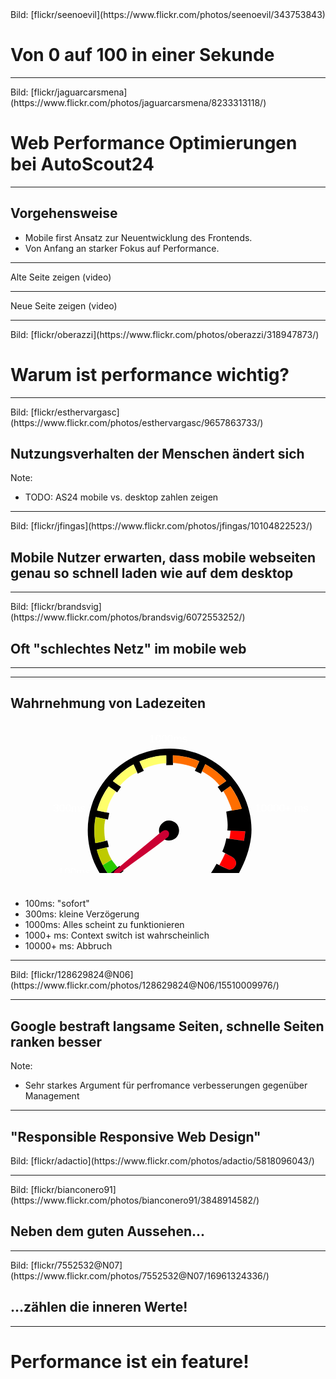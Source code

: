 ﻿<!-- .slide: data-background="assets/01.jpg" -->
<div class="attribution">Bild: [flickr/seenoevil](https://www.flickr.com/photos/seenoevil/343753843)</div>

# Von 0 auf 100 in einer Sekunde

----

<!-- .slide: data-background="assets/02.jpg" -->
<div class="attribution">Bild: [flickr/jaguarcarsmena](https://www.flickr.com/photos/jaguarcarsmena/8233313118/)</div>

# Web Performance Optimierungen bei AutoScout24

---

## Vorgehensweise

- Mobile first Ansatz zur Neuentwicklung des Frontends.
- Von Anfang an starker Fokus auf Performance.

---

Alte Seite zeigen (video)

---

Neue Seite zeigen (video)

----

<!-- .slide: data-background="assets/question.jpg" -->
<div class="attribution">Bild: [flickr/oberazzi](https://www.flickr.com/photos/oberazzi/318947873/)</div>

# Warum ist performance wichtig?

---

<!-- .slide: data-background="assets/03_4.jpg" -->
<div class="attribution">Bild: [flickr/esthervargasc](https://www.flickr.com/photos/esthervargasc/9657863733/)</div>

## Nutzungsverhalten der Menschen ändert sich

Note:
- TODO: AS24 mobile vs. desktop zahlen zeigen

---

<!-- .slide: data-background="assets/03_2.jpg" -->
<div class="attribution">Bild: [flickr/jfingas](https://www.flickr.com/photos/jfingas/10104822523/)</div>

## Mobile Nutzer erwarten, dass mobile webseiten genau so schnell laden wie auf dem desktop

---

<!-- .slide: data-background="assets/03_3.jpg" -->
<div class="attribution">Bild: [flickr/brandsvig](https://www.flickr.com/photos/brandsvig/6072553252/)</div>

## Oft "schlechtes Netz" im mobile web

---

<!-- .slide: data-background="assets/loading.gif" -->

---

## Wahrnehmung von Ladezeiten

<svg
   xmlns:dc="http://purl.org/dc/elements/1.1/"
   xmlns:cc="http://creativecommons.org/ns#"
   xmlns:rdf="http://www.w3.org/1999/02/22-rdf-syntax-ns#"
   xmlns:svg="http://www.w3.org/2000/svg"
   xmlns="http://www.w3.org/2000/svg"
   xmlns:sodipodi="http://sodipodi.sourceforge.net/DTD/sodipodi-0.dtd"
   xmlns:inkscape="http://www.inkscape.org/namespaces/inkscape"
   width="660"
   height="290"
   viewbox="0 0 660 360"
   id="svg2"
   version="1.1"
   inkscape:version="0.48.4 r9939"
   sodipodi:docname="tacho_edited_2.svg" style="padding: 20px;">
  <defs
     id="defs4">
    <inkscape:path-effect
       effect="spiro"
       id="path-effect3854"
       is_visible="true" />
    <inkscape:path-effect
       effect="spiro"
       id="path-effect3850"
       is_visible="true" />
    <inkscape:path-effect
       effect="spiro"
       id="path-effect3842"
       is_visible="true" />
    <inkscape:path-effect
       is_visible="true"
       id="path-effect3048"
       effect="spiro" />
    <inkscape:path-effect
       is_visible="true"
       id="path-effect3820"
       effect="spiro" />
    <inkscape:path-effect
       is_visible="true"
       id="path-effect3824"
       effect="spiro" />
    <inkscape:path-effect
       is_visible="true"
       id="path-effect3828"
       effect="spiro" />
    <inkscape:path-effect
       is_visible="true"
       id="path-effect3832"
       effect="spiro" />
    <inkscape:path-effect
       is_visible="true"
       id="path-effect3836"
       effect="spiro" />
    <inkscape:path-effect
       is_visible="true"
       id="path-effect3840"
       effect="spiro" />
    <inkscape:path-effect
       is_visible="true"
       id="path-effect3844"
       effect="spiro" />
    <inkscape:path-effect
       is_visible="true"
       id="path-effect3848"
       effect="spiro" />
  </defs>
  <sodipodi:namedview
     id="base"
     pagecolor="#ffffff"
     bordercolor="#666666"
     borderopacity="1.0"
     inkscape:pageopacity="0.0"
     inkscape:pageshadow="2"
     inkscape:zoom="1.4"
     inkscape:cx="219.11825"
     inkscape:cy="235.73797"
     inkscape:document-units="px"
     inkscape:current-layer="layer1-94"
     showgrid="false"
     fit-margin-top="0"
     fit-margin-left="0"
     fit-margin-right="0"
     fit-margin-bottom="0"
     inkscape:window-width="1920"
     inkscape:window-height="1018"
     inkscape:window-x="-8"
     inkscape:window-y="-8"
     inkscape:window-maximized="1" />
  <metadata
     id="metadata7">
    <rdf:RDF>
      <cc:Work
         rdf:about="">
        <dc:format>image/svg+xml</dc:format>
        <dc:type
           rdf:resource="http://purl.org/dc/dcmitype/StillImage" />
        <dc:title></dc:title>
      </cc:Work>
    </rdf:RDF>
  </metadata>
  <g
     inkscape:label="Ebene 1"
     inkscape:groupmode="layer"
     id="layer1"
     transform="translate(-94.623473,-472.98939)"
     style="display:inline">
    <g
       id="layer1-94"
       inkscape:label="Ebene 1"
       transform="translate(42.89209,220.42354)"
       style="display:inline">
      <path
         inkscape:connector-curvature="0"
         inkscape:original-d="m 498.27569,561.34139 -6.83648,14.22879 -8.08122,15.65737 16.41498,7.82868 7.07107,3.28299 4.54569,0.25254 4.54568,-0.75761 4.29315,-3.283 3.53554,-3.78807 2.0203,-4.79823 0.50508,-5.55583 -1.51523,-5.30331 -3.78807,-4.54568 -3.03046,-2.77792 -4.79823,-3.283 -8.58629,-4.04061 z"
         inkscape:path-effect="#path-effect3848"
         id="path3846"
         d="m 498.27569,561.34139 c -2.21466,4.7734 -4.49377,9.51691 -6.83648,14.22879 -2.6149,5.25932 -5.30904,10.47923 -8.08122,15.65737 5.45267,2.64914 10.92452,5.25879 16.41498,7.82868 2.35362,1.10164 4.71066,2.19598 7.07107,3.28299 l 4.54569,0.25254 4.54568,-0.75761 4.29315,-3.283 3.53554,-3.78807 2.0203,-4.79823 0.50508,-5.55583 -1.51523,-5.30331 -3.78807,-4.54568 -3.03046,-2.77792 -4.79823,-3.283 c -2.87738,-1.31408 -5.73972,-2.66107 -8.58629,-4.04061 -2.10725,-1.02125 -4.20585,-2.06033 -6.29551,-3.11711"
         style="fill:#ff0000;fill-opacity:1;stroke:#ff0000;stroke-width:1px;stroke-linecap:butt;stroke-linejoin:miter;stroke-opacity:1"
         sodipodi:nodetypes="ccccccccccccccccc" />
      <path
         inkscape:connector-curvature="0"
         inkscape:original-d="m 512.39988,501.82904 -1.26269,11.36422 -1.51523,9.09137 36.87057,5.55584 3.53553,-24.24366 z"
         inkscape:path-effect="#path-effect3844"
         id="path3842"
         d="m 512.39988,501.82904 c -0.30647,3.79962 -0.72763,7.59 -1.26269,11.36422 -0.43128,3.04214 -0.93655,6.07379 -1.51523,9.09137 l 36.87057,5.55584 3.53553,-24.24366 -37.62818,-1.76777"
         style="fill:#ff0000;fill-opacity:1;stroke:#ff0000;stroke-width:1px;stroke-linecap:butt;stroke-linejoin:miter;stroke-opacity:1" />
      <g
         transform="translate(8.594663,209.4439)"
         inkscape:label="Ebene 1"
         id="layer1-9">
        <g
           id="g2986"
           transform="translate(131.88762,78.88039)">
          <path
             sodipodi:nodetypes="cccccccccccccccccccccccccccccccccccccccccccccccccccccccccccccccccc"
             id="path2988"
             d="m 215.053,0.001 c -1.218,-0.005 -2.432,0.003 -3.65,0.02 -30.74,-0.037 -61.219,7.333 -89.066,20.118 -4.101,1.053 -7.157,4.368 -11.12,5.765 C 63.18,51.659 26.239,96.786 9.85,148.783 c -16.6,51.791 -11.997,109.96 12.13,158.551 5.671,11.53 12.375,22.474 20.094,32.751 8.266,-0.141 16.538,0.277 24.797,-0.183 1.709,-2.813 5.05,-3.964 7.246,-6.343 L 93.204,318.123 82.265,304.63 c -9.369,7.574 -18.68,15.235 -28.169,22.65 -13.878,-19.358 -24.3,-41.206 -30.443,-64.237 10.391,-2.439 20.781,-4.881 31.174,-7.321 l -3.972,-16.907 c -10.31,2.377 -20.541,5.052 -30.991,6.731 -3.627,-22.346 -3.518,-45.384 0.569,-67.638 10.716,2.185 21.427,4.398 32.14,6.602 l 3.489,-16.939 c -10.587,-2.299 -21.207,-4.43 -31.828,-6.56 6.288,-22.536 16.324,-43.936 30.143,-62.84 7.365,5.191 14.748,10.355 22.123,15.532 L 86.495,99.47 C 79.407,94.505 72.168,89.743 65.422,84.324 80.63,67.011 98.866,52.38 119.085,41.203 c 3.65,7.977 7.288,15.959 10.959,23.926 l 15.748,-7.212 c -3.717,-8.13 -7.418,-16.268 -11.152,-24.389 21.884,-9.655 45.605,-15.057 69.517,-16.102 0.045,8.524 0.114,17.046 0.171,25.57 l 17.348,-0.141 c -0.059,-8.468 -0.128,-16.939 -0.173,-25.408 23.556,1.05 46.879,6.3 68.574,15.49 -3.816,8.321 -7.606,16.654 -11.412,24.98 l 15.748,7.212 c 3.767,-8.227 7.533,-16.456 11.315,-24.678 20.54,11.14 39.096,25.978 54.456,43.507 -7.409,5.173 -14.81,10.357 -22.211,15.543 l 9.973,14.201 c 7.699,-5.401 15.416,-10.776 23.101,-16.197 12.957,17.754 22.979,37.636 29.445,58.653 -12.03,2.541 -28.204,4.98 -40.245,7.473 2.858,21.219 4.83815,31.10163 2.90115,49.22963 l 46.71816,2.19085 -3.44731,24.67652 -45.891,-6.504 c -2.09,11.651 -5.509,23.061 -10.552,34.619 6.76,3.737 13.539,7.442 20.342,11.1 6.777,3.257 13.97,8.402 15.436,16.263 2.232,10.899 -9.183,21.825 -19.999,18.979 -10.327,-4.777 -20.562,-9.747 -30.744,-14.826 -7.645,14.178 -16.296,27.821 -25.861,40.771 24.836,-0.112 49.673,-0.002 74.51,-0.043 21.185,-33.623 36.585,-71.442 41.328,-111.103 3.911,-38.804 -4.822,-78.296 -22.286,-112.918 C 384.69,80.622 356.6,50.662 322.536,30.318 290.261,10.932 252.806,0.132 215.053,0.001 z m -3.198,186.825 c -0.339,-0.003 -0.681,0.002 -1.02,0.012 -15.478,-0.115 -28.707,16.154 -24.916,31.324 2.291,11.27 12.741,20.701 24.401,20.813 11.302,0.508 22.727,-6.911 25.944,-17.937 3.494,-10.617 -0.483,-23.532 -10.079,-29.606 -4.189,-2.883 -9.242,-4.541 -14.33,-4.606 z"
             inkscape:connector-curvature="0"
             style="fill:#000000" />
          <text
             xml:space="preserve"
             style="font-size:28px;font-style:normal;font-variant:normal;font-weight:normal;font-stretch:normal;line-height:125%;letter-spacing:0px;word-spacing:0px;fill:#000000;fill-opacity:1;stroke:none;font-family:LeckerliOne;-inkscape-font-specification:LeckerliOne"
             x="50.714287"
             y="328.79074"
             id="text3780"
             sodipodi:linespacing="125%"
             transform="translate(-131.88762,-78.88039)"><tspan
               sodipodi:role="line"
               id="tspan3782"
               x="50.714287"
               y="328.79074"
               style="font-size:28px;font-family:Larial;-inkscape-font-specification:Larial" /></text>
          <text
             xml:space="preserve"
             style="font-size:28px;font-style:normal;font-variant:normal;font-weight:normal;font-stretch:normal;line-height:125%;letter-spacing:0px;word-spacing:0px;fill:#000000;fill-opacity:1;stroke:none;font-family:Arial;-inkscape-font-specification:Arial"
             x="-76.887619"
             y="330.48178"
             id="text3788"
             sodipodi:linespacing="125%"><tspan
               sodipodi:role="line"
               id="tspan3790"
               x="-76.887619"
               y="330.48178"
               style="fill:#ffffff;fill-opacity:1">100ms</tspan></text>
          <text
             xml:space="preserve"
             style="font-size:28px;font-style:normal;font-variant:normal;font-weight:normal;font-stretch:normal;line-height:125%;letter-spacing:0px;word-spacing:0px;fill:#000000;fill-opacity:1;stroke:none;font-family:Arial;-inkscape-font-specification:Arial"
             x="-89.926682"
             y="164.37338"
             id="text3788-1"
             sodipodi:linespacing="125%"><tspan
               sodipodi:role="line"
               id="tspan3790-7"
               x="-89.926682"
               y="164.37338"
               style="fill:#ffffff;fill-opacity:1">300ms</tspan></text>
          <text
             xml:space="preserve"
             style="font-size:28px;font-style:normal;font-variant:normal;font-weight:normal;font-stretch:normal;line-height:125%;letter-spacing:0px;word-spacing:0px;fill:#000000;fill-opacity:1;stroke:none;font-family:Arial;-inkscape-font-specification:Arial"
             x="160.00984"
             y="-15.633438"
             id="text3788-1-4"
             sodipodi:linespacing="125%"><tspan
               sodipodi:role="line"
               id="tspan3790-7-0"
               x="160.00984"
               y="-15.633438"
               style="fill:#ffffff;fill-opacity:1">1000ms</tspan></text>
          <text
             xml:space="preserve"
             style="font-size:28px;font-style:normal;font-variant:normal;font-weight:normal;font-stretch:normal;line-height:125%;letter-spacing:0px;word-spacing:0px;fill:#000000;fill-opacity:1;stroke:none;font-family:Arial;-inkscape-font-specification:Arial"
             x="435.11237"
             y="163.4818"
             id="text3834"
             sodipodi:linespacing="125%"><tspan
               sodipodi:role="line"
               id="tspan3836"
               x="435.11237"
               y="163.4818"
               style="fill:#ffffff;fill-opacity:1">10000+ ms</tspan></text>
          <path
             style="fill:#28ca00;fill-opacity:1;stroke:#28ca00;stroke-width:1px;stroke-linecap:butt;stroke-linejoin:miter;stroke-opacity:1"
             d="m 171.375,381.98718 22.32143,-13.89286 c 1.05012,1.58312 2.1521,3.13185 3.30357,4.64286 1.18727,1.55798 2.42678,3.07543 3.625,4.625 1.33341,1.72441 2.6153,3.48813 3.94643,5.21429 1.37691,1.78553 2.8063,3.53058 4.28571,5.23214 -3.59347,2.74698 -7.17093,5.51489 -10.73214,8.30357 -3.75574,2.94101 -7.49436,5.90588 -11.125,9 -0.29238,0.24917 -0.58404,0.49917 -0.875,0.75 -1.85793,-2.73349 -3.69136,-5.48364 -5.5,-8.25 -1.10702,-1.69322 -2.20496,-3.39284 -3.25,-5.125 -1.16674,-1.93387 -2.26677,-3.90702 -3.375,-5.875 -0.86981,-1.5446 -1.74482,-3.08628 -2.625,-4.625"
             id="path3848"
             inkscape:path-effect="#path-effect3850"
             inkscape:original-d="m 171.375,381.98718 22.32143,-13.89286 3.30357,4.64286 3.625,4.625 3.94643,5.21429 4.28571,5.23214 -10.73214,8.30357 -11.125,9 -0.875,0.75 -5.5,-8.25 -3.25,-5.125 -3.375,-5.875 z"
             inkscape:connector-curvature="0"
             transform="translate(-131.88762,-78.88039)"
             sodipodi:nodetypes="ccccccccccccc" />
          <path
             style="fill:#beca00;fill-opacity:1;stroke:#beca00;stroke-width:1px;stroke-linecap:butt;stroke-linejoin:miter;stroke-opacity:1"
             d="m 193.25,367.23718 c -1.16673,-2.06044 -2.29203,-4.14433 -3.375,-6.25 -1.3127,-2.55236 -2.5632,-5.13672 -3.75,-7.75 -0.74842,-2.08002 -1.46696,-4.17079 -2.15533,-6.27145 -0.54962,-1.67722 -1.08001,-3.36078 -1.58569,-5.05177 -0.54753,-1.83093 -1.06608,-3.67052 -1.55538,-5.51786 -4.52282,1.08623 -9.04905,2.15826 -13.5786,3.21608 -3.78936,0.88495 -7.58104,1.75996 -11.375,2.625 0.79722,2.9806 1.67262,5.94029 2.625,8.875 1.14734,3.5355 2.40628,7.03438 3.75,10.5 0.87835,2.26537 1.79298,4.51673 2.75,6.75 1.29999,3.03362 2.67809,6.03365 4.125,9 0.6127,1.2561 1.23774,2.50618 1.875,3.75 l 22.25,-13.875"
             id="path3852"
             inkscape:path-effect="#path-effect3854"
             inkscape:original-d="m 193.25,367.23718 -3.375,-6.25 -3.75,-7.75 -2.15533,-6.27145 -1.58569,-5.05177 -1.55538,-5.51786 -13.5786,3.21608 -11.375,2.625 2.625,8.875 3.75,10.5 2.75,6.75 4.125,9 1.875,3.75 z"
             inkscape:connector-curvature="0"
             transform="translate(-131.88762,-78.88039)"
             sodipodi:nodetypes="cccccccccccccc" />
        </g>
      </g>
      <g
         inkscape:label="nadel"
         id="layer2"
         inkscape:groupmode="layer"
         style="display:inline">
        <path
           inkscape:connector-curvature="0"
           inkscape:original-d="m 493.71206,398.79349 7.59408,13.38452 4.85951,10.75453 4.37238,10.35407 3.30093,8.52502 1.97698,7.17566 24.61567,-4.73694 -3.28299,-9.84899 -3.78808,-9.34391 -3.78807,-8.5863 -4.79822,-8.58629 -4.54569,-7.82868 -4.54569,-7.32361 -4.29314,-6.31345 z"
           inkscape:path-effect="#path-effect3840"
           id="path3838"
           d="m 493.71206,398.79349 7.59408,13.38452 c 1.66113,3.56599 3.28111,7.15116 4.85951,10.75453 1.50325,3.4318 2.96885,6.88029 4.37238,10.35407 1.14158,2.82546 2.24205,5.66754 3.30093,8.52502 l 1.97698,7.17566 24.61567,-4.73694 -3.28299,-9.84899 c -1.21366,-3.13422 -2.47656,-6.24937 -3.78808,-9.34391 -1.22075,-2.88036 -2.48362,-5.74287 -3.78807,-8.5863 -1.57892,-2.87348 -3.17838,-5.73567 -4.79822,-8.58629 -1.49085,-2.62363 -2.99903,-5.23756 -4.54569,-7.82868 -1.47274,-2.46727 -2.98044,-4.91397 -4.54569,-7.32361 -1.38643,-2.13436 -2.81791,-4.23947 -4.29314,-6.31345 l -17.67767,12.37437"
           style="fill:#ff6e00;fill-opacity:1;stroke:#ff6e00;stroke-width:1px;stroke-linecap:butt;stroke-linejoin:miter;stroke-opacity:1"
           sodipodi:nodetypes="ccccccccccccccc" />
        <path
           inkscape:connector-curvature="0"
           inkscape:original-d="m 438.15367,347.02317 9.59645,5.80837 8.33375,5.30331 8.83884,6.56599 7.28028,6.49202 5.83901,6.31345 5.51251,6.22155 c 5.08587,-4.40463 11.78296,-6.58426 16.54497,-11.34628 l -6.13488,-6.92313 -7.07107,-6.81853 -6.81853,-6.06091 -6.06092,-5.05077 -6.81853,-4.79822 -6.31345,-4.29315 -7.07107,-4.79822 -7.3236,-4.29315 z"
           inkscape:path-effect="#path-effect3836"
           id="path3834"
           d="m 438.15367,347.02317 c 3.22178,1.89784 6.4209,3.83415 9.59645,5.80837 2.7964,1.7385 5.57452,3.5064 8.33375,5.30331 l 8.83884,6.56599 7.28028,6.49202 c 1.96909,2.08329 3.91558,4.18794 5.83901,6.31345 1.85918,2.05451 3.69682,4.12851 5.51251,6.22155 l 16.54497,-11.34628 -6.13488,-6.92313 c -2.30739,-2.32357 -4.66515,-4.59713 -7.07107,-6.81853 -2.23438,-2.06302 -4.5102,-4.08099 -6.81853,-6.06091 -1.99622,-1.71222 -4.0168,-3.39604 -6.06092,-5.05077 -2.25645,-1.62254 -4.52945,-3.22205 -6.81853,-4.79822 -2.09611,-1.4433 -4.20565,-2.86697 -6.31345,-4.29315 -2.35916,-1.59625 -4.71619,-3.19566 -7.07107,-4.79822 l -7.3236,-4.29315 -8.33376,17.67767"
           style="fill:#ff6e00;fill-opacity:1;stroke:#ff6e00;stroke-width:1px;stroke-linecap:butt;stroke-linejoin:miter;stroke-opacity:1"
           sodipodi:nodetypes="ccccccccccccccccc" />
        <path
           inkscape:connector-curvature="0"
           inkscape:original-d="m 362.6754,325.05235 11.83866,1.26269 10.35406,1.51523 11.11168,2.27284 10.45866,2.74729 7.70614,2.71664 7.87726,3.4922 7.79805,-17.64703 -8.83884,-3.43093 -11.11167,-3.53553 -10.85914,-3.283 -13.38453,-2.52538 -12.12183,-1.51523 -6.31345,-0.75761 -4.69362,-0.25254 z"
           inkscape:path-effect="#path-effect3832"
           id="path3830"
           d="m 362.6754,325.05235 c 3.95347,0.34875 7.90057,0.76974 11.83866,1.26269 3.46142,0.43328 6.9164,0.92223 10.35406,1.51523 3.72612,0.64276 7.43085,1.40761 11.11168,2.27284 3.50925,0.82489 6.99704,1.74107 10.45866,2.74729 l 7.70614,2.71664 7.87726,3.4922 7.79805,-17.64703 c -2.9061,-1.24376 -5.85467,-2.38829 -8.83884,-3.43093 -3.66964,-1.28213 -7.39114,-2.40958 -11.11167,-3.53553 -3.61941,-1.09535 -7.23912,-2.18968 -10.85914,-3.283 -4.42534,-1.02037 -8.89164,-1.86307 -13.38453,-2.52538 -4.02869,-0.59388 -8.07713,-1.04258 -12.12183,-1.51523 -2.10526,-0.24602 -4.20976,-0.49855 -6.31345,-0.75761 l -4.69362,-0.25254 0.17857,18.94036"
           style="fill:#ff6e00;fill-opacity:1;stroke:#ff6e00;stroke-width:1px;stroke-linecap:butt;stroke-linejoin:miter;stroke-opacity:1"
           sodipodi:nodetypes="cccccccccccccccc" />
        <path
           inkscape:connector-curvature="0"
           inkscape:original-d="m 284.35794,340.70971 13.38452,-5.55584 14.89975,-4.54568 12.62691,-2.77792 11.86929,-1.76777 7.07107,0 0,-19.69797 -9.59645,0.50507 -12.37437,1.26269 -12.87944,2.77792 -10.6066,2.77792 -10.35407,3.53554 -7.57614,2.27284 -5.05076,2.27284 z"
           inkscape:path-effect="#path-effect3828"
           id="path3826"
           d="m 284.35794,340.70971 13.38452,-5.55584 14.89975,-4.54568 12.62691,-2.77792 11.86929,-1.76777 7.07107,0 0,-19.69797 c -3.20193,0.0999 -6.40172,0.26828 -9.59645,0.50507 -4.1354,0.30652 -8.2623,0.72763 -12.37437,1.26269 -4.31443,0.82335 -8.6092,1.74968 -12.87944,2.77792 -3.55346,0.85565 -7.08992,1.78186 -10.6066,2.77792 -3.42509,1.25363 -6.87755,2.43252 -10.35407,3.53554 -2.51322,0.79739 -5.03902,1.55512 -7.57614,2.27284 l -5.05076,2.27284 8.58629,18.94036"
           style="fill:#ffff6a;fill-opacity:1;stroke:#ffff6a;stroke-width:1px;stroke-linecap:butt;stroke-linejoin:miter;stroke-opacity:1" />
        <path
           inkscape:connector-curvature="0"
           inkscape:original-d="m 223.74879,384.65135 8.08122,-8.83884 7.82868,-7.07106 9.09137,-7.57615 9.34392,-6.06091 10.10152,-5.3033 -8.83883,-19.69798 -11.61676,6.81853 -10.10152,7.07107 -10.10153,8.08122 -7.82868,7.07107 -8.83884,8.58629 -4.54568,5.05077 12.6269,8.83883 z"
           inkscape:path-effect="#path-effect3824"
           id="path3822"
           d="m 223.74879,384.65135 8.08122,-8.83884 c 2.56498,-2.40576 5.17515,-4.76333 7.82868,-7.07106 2.97679,-2.58887 6.00815,-5.115 9.09137,-7.57615 l 9.34392,-6.06091 10.10152,-5.3033 -8.83883,-19.69798 -11.61676,6.81853 -10.10152,7.07107 c -3.46176,2.57259 -6.83179,5.26861 -10.10153,8.08122 -2.66607,2.29334 -5.26504,4.66378 -7.82868,7.07107 -2.99451,2.81188 -5.94135,5.67453 -8.83884,8.58629 l -4.54568,5.05077 c 4.10518,3.09095 8.31752,6.03959 12.6269,8.83883 1.58644,1.0305 3.18602,2.04077 4.79823,3.03046"
           style="fill:#ffff6a;fill-opacity:1;stroke:#ffff6a;stroke-width:1px;stroke-linecap:butt;stroke-linejoin:miter;stroke-opacity:1" />
        <path
           inkscape:connector-curvature="0"
           inkscape:original-d="m 188.89853,453.8468 2.77792,-11.11168 3.28299,-10.35406 4.29315,-9.34391 4.79822,-9.09138 5.80838,-9.59645 3.283,-4.29314 -17.93021,-12.87945 -7.57614,10.6066 -6.31346,11.11168 -4.79822,9.09137 -4.04061,9.59645 -3.03046,8.33376 -3.03046,9.34391 -1.01015,3.53554 z"
           inkscape:path-effect="#path-effect3820"
           id="path3818"
           d="m 188.89853,453.8468 c 0.80767,-3.73214 1.73427,-7.43854 2.77792,-11.11168 0.98973,-3.48336 2.08473,-6.93682 3.28299,-10.35406 1.34559,-3.15296 2.77736,-6.26915 4.29315,-9.34391 1.51534,-3.07385 3.11469,-6.10633 4.79822,-9.09138 1.83712,-3.25737 3.77446,-6.4582 5.80838,-9.59645 l 3.283,-4.29314 -17.93021,-12.87945 -7.57614,10.6066 c -2.16807,3.66728 -4.27297,7.37191 -6.31346,11.11168 -1.64128,3.00811 -3.24089,6.03895 -4.79822,9.09137 -1.43978,3.15863 -2.78741,6.35926 -4.04061,9.59645 -1.06719,2.75669 -2.06577,5.53955 -3.03046,8.33376 -1.06864,3.09533 -2.09598,6.20547 -3.03046,9.34391 -0.34978,1.17473 -0.68652,2.35334 -1.01015,3.53554 l 23.48605,5.05076"
           style="fill:#ffff6a;fill-opacity:1;stroke:#ffff6a;stroke-width:1px;stroke-linecap:butt;stroke-linejoin:miter;stroke-opacity:1" />
        <path
           inkscape:connector-curvature="0"
           inkscape:original-d="m 185.58305,527.87065 -1.84147,-12.61953 -0.65288,-9.84746 -0.25251,-10.17778 0.50502,-9.16001 1.10847,-7.31172 1.41657,-6.68273 -24.49296,-5.34333 -2.27254,15.01223 -1.01003,14.50334 0.25251,10.94111 0.50501,10.94112 1.26252,11.70444 0.50501,3.81667 z"
           inkscape:path-effect="#path-effect3048"
           id="path3046"
           d="m 185.58305,527.87065 -1.84147,-12.61953 c -0.28448,-3.2776 -0.50217,-6.56099 -0.65288,-9.84746 -0.15547,-3.39032 -0.23967,-6.78392 -0.25251,-10.17778 l 0.50502,-9.16001 c 0.29535,-2.44771 0.66507,-4.88645 1.10847,-7.31172 0.40957,-2.24024 0.88201,-4.46898 1.41657,-6.68273 l -24.49296,-5.34333 -2.27254,15.01223 -1.01003,14.50334 c 0.0634,3.64748 0.14756,7.29459 0.25251,10.94111 0.10504,3.64975 0.23097,7.30016 0.50501,10.94112 0.29455,3.91352 0.75993,7.81217 1.26252,11.70444 0.16434,1.27275 0.33268,2.54498 0.50501,3.81667 l 24.96728,-5.77635"
           style="fill:#beca00;fill-opacity:1;stroke:#beca00;stroke-width:1.00370109px;stroke-linecap:butt;stroke-linejoin:miter;stroke-opacity:1"
           sodipodi:nodetypes="ccccccccccccccc" />
        <path
           id="path2990"
           d="m 350.24627,516.63016 c 4.55319,-8.37347 0.41044,-16.40667 -7.583,-16.21009 -6.4399,0.0635 -9.54248,4.07373 -14.92997,7.87436 -38.50557,32.55055 -77.60289,64.10012 -115.8507,97.15547 -7.23216,5.58707 -2.85842,15.44846 4.60569,10.2208 2.29429,-1.50821 7.33314,-4.10203 9.46051,-5.71344 40.72803,-31.86881 83.05394,-59.5822 123.53536,-91.96977 0.2851,-0.42708 0.52704,-0.89125 0.76199,-1.35745 l 0,0 0,0 z"
           inkscape:connector-curvature="0"
           style="fill:#cb0033"
           sodipodi:nodetypes="ccccccccccc" />
      </g>
    </g>
  </g>
</svg>

<style>
	#path2990 {
		transform-origin: right top;
		transition: transform 0.7s
	}
	
	.one {
		transform: rotate(11deg);
	}
	
	.two {
		transform: rotate(51deg);
	}
	
	.three {
		transform: rotate(128deg);
	}
	
	.four {
		transform: rotate(204deg);
	}
	
	.five{
		transform: rotate(247deg);
	}
</style>

<ul style="margin-top: 20px;">
	<li class="fragment">100ms: "sofort"</li>
	<li class="fragment">300ms: kleine Verzögerung</li>
	<li class="fragment">1000ms: Alles scheint zu funktionieren</li>
	<li class="fragment">1000+ ms: Context switch ist wahrscheinlich</li>
	<li class="fragment">10000+ ms: Abbruch</li>
</ul>

---

<!-- .slide: data-background="assets/04.jpg" -->
<div class="attribution">Bild: [flickr/128629824@N06](https://www.flickr.com/photos/128629824@N06/15510009976/)</div>

---

<!-- .slide: data-background="assets/google-mobile-slow-label.png" -->

## Google bestraft langsame Seiten, schnelle Seiten ranken besser

Note:
- Sehr starkes Argument für perfromance verbesserungen gegenüber Management

---

## "Responsible Responsive Web Design"

<!-- .slide: data-background="assets/rwd.jpg" -->
<div class="attribution">Bild: [flickr/adactio](https://www.flickr.com/photos/adactio/5818096043/)</div>

---

<!-- .slide: data-background="assets/05.jpg" -->
<div class="attribution">Bild: [flickr/bianconero91](https://www.flickr.com/photos/bianconero91/3848914582/)</div>

## Neben dem guten Aussehen...

---

<!-- .slide: data-background="assets/05_1.jpg" -->
<div class="attribution">Bild: [flickr/7552532@N07](https://www.flickr.com/photos/7552532@N07/16961324336/)</div>

## ...zählen die inneren Werte!

---

# Performance ist ein feature!